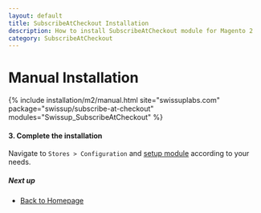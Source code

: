 ```yaml
---
layout: default
title: SubscribeAtCheckout Installation
description: How to install SubscribeAtCheckout module for Magento 2
category: SubscribeAtCheckout
---
```


# Manual Installation

{% include installation/m2/manual.html site="swissuplabs.com" package="swissup/subscribe-at-checkout" modules="Swissup_SubscribeAtCheckout" %}

#### 3. Complete the installation

Navigate to `Stores > Configuration` and
[setup module](/m2/extensions/subscribe-at-checkout/configuration/) according
to your needs.

##### Next up

- [Back to Homepage](../)
